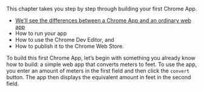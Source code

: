 This chapter takes you step by step through building your first Chrome App.

* [We'll see the differences between a Chrome App and an ordinary web app](chromeappsvswebapps.md)
* How to run your app
* How to use the Chrome Dev Editor, and
* How to publish it to the Chrome Web Store.

To build this first Chrome App, let’s begin with something you already know how to build: a simple web app that converts meters to feet. To use the app, you enter an amount of meters in the first field and then click the `convert` button. The app then displays the equivalent amount in feet in the second field.
